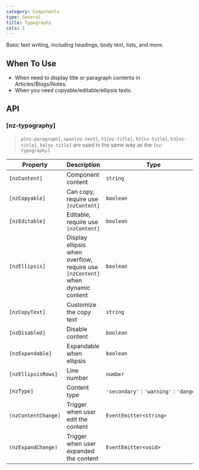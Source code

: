 ```yaml
---
category: Components
type: General
title: Typography
cols: 1
---
```


Basic text writing, including headings, body text, lists, and more.

## When To Use

- When need to display title or paragraph contents in Articles/Blogs/Notes.
- When you need copyable/editable/ellipsis texts.

## API

### [nz-typography]

> `p[nz-paragraph]`, `span[nz-text]`, `h1[nz-title]`, `h2[nz-title]`, `h3[nz-title]`, `h4[nz-title]` are used in the same way as the `[nz-typography]`

| Property | Description | Type | Default |
| -------- | ----------- | ---- | ------- |
| `[nzContent]` | Component content | `string` | - |
| `[nzCopyable]` | Can copy, require use `[nzContent]` | `boolean` | `false` |
| `[nzEditable]` | Editable, require use `[nzContent]` | `boolean` | `false` |
| `[nzEllipsis]` | Display ellipsis when overflow, require use `[nzContent]` when dynamic content | `boolean` | `false` |
| `[nzCopyText]` | Customize the copy text | `string` | - |
| `[nzDisabled]` | Disable content | `boolean` | `false` |
| `[nzExpandable]` | Expandable when ellipsis | `boolean` | `false` |
| `[nzEllipsisRows]` | Line number | `number` | `1` |
| `[nzType]` | Content type | `'secondary'｜'warning'｜'danger'` | - |
| `(nzContentChange)` | Trigger when user edit the content | `EventEmitter<string>` | - |
| `(nzExpandChange)` | Trigger when user expanded the content | `EventEmitter<void>` | - |